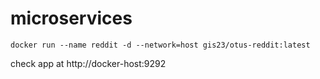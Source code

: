 # microservices

```
docker run --name reddit -d --network=host gis23/otus-reddit:latest
```

check app at http://docker-host:9292
